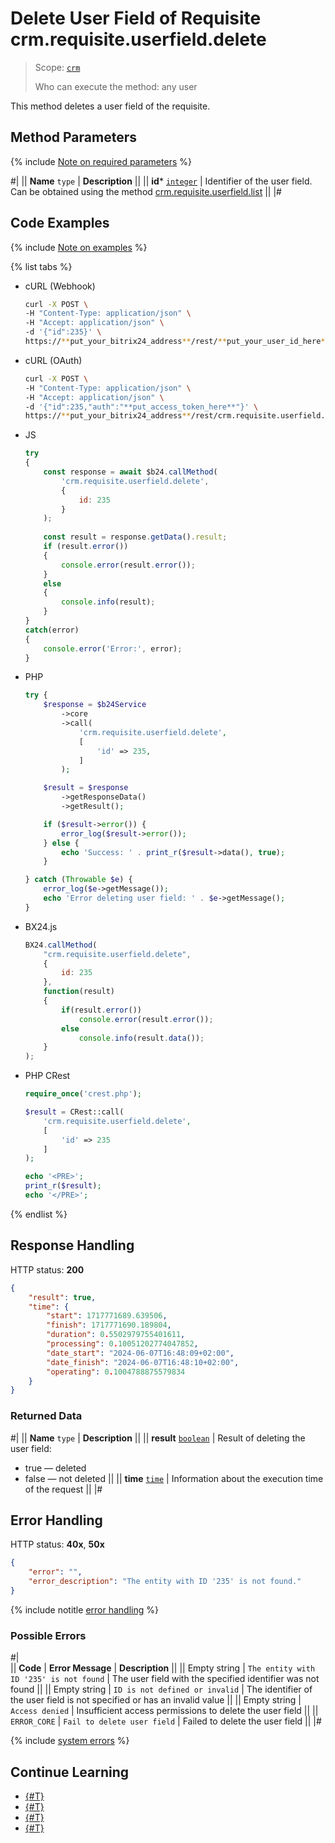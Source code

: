 # Delete User Field of Requisite crm.requisite.userfield.delete

> Scope: [`crm`](../../../scopes/permissions.md)
>
> Who can execute the method: any user

This method deletes a user field of the requisite.

## Method Parameters

{% include [Note on required parameters](../../../../_includes/required.md) %}

#|
|| **Name**
`type` | **Description** ||
|| **id***
[`integer`](../../../data-types.md) | Identifier of the user field. Can be obtained using the method [crm.requisite.userfield.list](./crm-requisite-userfield-list.md) ||
|#

## Code Examples

{% include [Note on examples](../../../../_includes/examples.md) %}

{% list tabs %}

- cURL (Webhook)

    ```bash
    curl -X POST \
    -H "Content-Type: application/json" \
    -H "Accept: application/json" \
    -d '{"id":235}' \
    https://**put_your_bitrix24_address**/rest/**put_your_user_id_here**/**put_your_webhook_here**/crm.requisite.userfield.delete
    ```

- cURL (OAuth)

    ```bash
    curl -X POST \
    -H "Content-Type: application/json" \
    -H "Accept: application/json" \
    -d '{"id":235,"auth":"**put_access_token_here**"}' \
    https://**put_your_bitrix24_address**/rest/crm.requisite.userfield.delete
    ```

- JS

    ```js
    try
    {
    	const response = await $b24.callMethod(
    		'crm.requisite.userfield.delete',
    		{
    			id: 235
    		}
    	);
    	
    	const result = response.getData().result;
    	if (result.error())
    	{
    		console.error(result.error());
    	}
    	else
    	{
    		console.info(result);
    	}
    }
    catch(error)
    {
    	console.error('Error:', error);
    }
    ```

- PHP

    ```php
    try {
        $response = $b24Service
            ->core
            ->call(
                'crm.requisite.userfield.delete',
                [
                    'id' => 235,
                ]
            );
    
        $result = $response
            ->getResponseData()
            ->getResult();
    
        if ($result->error()) {
            error_log($result->error());
        } else {
            echo 'Success: ' . print_r($result->data(), true);
        }
    
    } catch (Throwable $e) {
        error_log($e->getMessage());
        echo 'Error deleting user field: ' . $e->getMessage();
    }
    ```

- BX24.js

    ```js
    BX24.callMethod(
        "crm.requisite.userfield.delete",
        {
            id: 235
        },
        function(result)
        {
            if(result.error())
                console.error(result.error());
            else
                console.info(result.data());
        }
    );
    ```

- PHP CRest

    ```php
    require_once('crest.php');

    $result = CRest::call(
        'crm.requisite.userfield.delete',
        [
            'id' => 235
        ]
    );

    echo '<PRE>';
    print_r($result);
    echo '</PRE>';
    ```

{% endlist %}

## Response Handling

HTTP status: **200**

```json
{
    "result": true,
    "time": {
        "start": 1717771689.639506,
        "finish": 1717771690.189804,
        "duration": 0.5502979755401611,
        "processing": 0.10051202774047852,
        "date_start": "2024-06-07T16:48:09+02:00",
        "date_finish": "2024-06-07T16:48:10+02:00",
        "operating": 0.1004788875579834
    }
}
```

### Returned Data

#|
|| **Name**
`type` | **Description** ||
|| **result**
[`boolean`](../../../data-types.md) | Result of deleting the user field:
- true — deleted
- false — not deleted
||
|| **time**
[`time`](../../../data-types.md) | Information about the execution time of the request ||
|#

## Error Handling

HTTP status: **40x**, **50x**

```json
{
    "error": "",
    "error_description": "The entity with ID '235' is not found."
}
```

{% include notitle [error handling](../../../../_includes/error-info.md) %}

### Possible Errors

#|  
|| **Code** | **Error Message** | **Description** ||
|| Empty string | `The entity with ID '235' is not found` | The user field with the specified identifier was not found ||
|| Empty string | `ID is not defined or invalid` | The identifier of the user field is not specified or has an invalid value ||
|| Empty string | `Access denied` | Insufficient access permissions to delete the user field ||
|| `ERROR_CORE` | `Fail to delete user field` |  Failed to delete the user field ||
|#

{% include [system errors](../../../../_includes/system-errors.md) %}

## Continue Learning

- [{#T}](./crm-requisite-userfield-add.md)
- [{#T}](./crm-requisite-userfield-get.md)
- [{#T}](./crm-requisite-userfield-list.md)
- [{#T}](./crm-requisite-userfield-update.md)